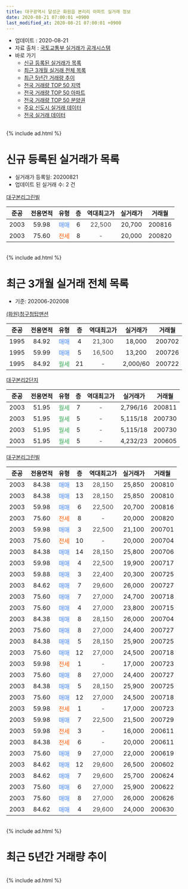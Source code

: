 ```yaml
---
title: 대구광역시 달성군 화원읍 본리리 아파트 실거래 정보
date: 2020-08-21 07:00:01 +0900
last_modified_at: 2020-08-21 07:00:01 +0900
---
```


* 업데이트 : 2020-08-21
* 자료 출처 : [국토교통부 실거래가 공개시스템](http://rt.molit.go.kr)
* 바로 가기
    * [신규 등록된 실거래가 목록](#신규-등록된-실거래가-목록)
    * [최근 3개월 실거래 전체 목록](#최근-3개월-실거래-전체-목록)
    * [최근 5년간 거래량 추이](#최근-5년간-거래량-추이)
    * [전국 거래량 TOP 50 지역](https://inasie.github.io/apt-trade-info/최근-3개월-전국에서-가장-거래가-많이-발생한-지역)
    * [전국 거래량 TOP 50 아파트](https://inasie.github.io/apt-trade-info/최근-3개월-전국에서-가장-거래가-많이-발생한-아파트)
    * [전국 거래량 TOP 50 분양권](https://inasie.github.io/apt-trade-info/최근-3개월-전국에서-가장-거래가-많이-발생한-분양권)
    * [주요 신도시 실거래 데이터](https://inasie.github.io/apt-trade-info/주요-신도시)
    * [전국 실거래 데이터](https://inasie.github.io/apt-trade-info/전국)
<br>
{% include ad.html %}
<br>

# 신규 등록된 실거래가 목록
* 실거래가 등록일: 20200821
* 업데이트 된 실거래 수: 2 건


[대구본리그린빌](https://search.naver.com/search.naver?query=%EB%8C%80%EA%B5%AC%EA%B4%91%EC%97%AD%EC%8B%9C+%EB%8B%AC%EC%84%B1%EA%B5%B0+%ED%99%94%EC%9B%90%EC%9D%8D+%EB%B3%B8%EB%A6%AC%EB%A6%AC+%EB%8C%80%EA%B5%AC%EB%B3%B8%EB%A6%AC%EA%B7%B8%EB%A6%B0%EB%B9%8C)

|준공|전용면적|유형|층|역대최고가|실거래가|거래월|
|:---:|:---:|:---:|:---:|:---:|:---:|:---:|
|2003|59.98|<span style="color:#4285f3">매매</span>|6|<span style="color:#444444">22,500</span>|20,700|200816|
|2003|75.60|<span style="color:#ff5a00">전세</span>|8|<span style="color:#444444">-</span>|20,000|200820|


<br>
{% include ad.html %}
<br>

# 최근 3개월 실거래 전체 목록
* 기준: 202006-202008


[(화원)청구청탑맨션](https://search.naver.com/search.naver?query=%EB%8C%80%EA%B5%AC%EA%B4%91%EC%97%AD%EC%8B%9C+%EB%8B%AC%EC%84%B1%EA%B5%B0+%ED%99%94%EC%9B%90%EC%9D%8D+%EB%B3%B8%EB%A6%AC%EB%A6%AC+%28%ED%99%94%EC%9B%90%29%EC%B2%AD%EA%B5%AC%EC%B2%AD%ED%83%91%EB%A7%A8%EC%85%98)

|준공|전용면적|유형|층|역대최고가|실거래가|거래월|
|:---:|:---:|:---:|:---:|:---:|:---:|:---:|
|1995|84.92|<span style="color:#4285f3">매매</span>|4|<span style="color:#444444">21,300</span>|18,000|200702|
|1995|59.99|<span style="color:#4285f3">매매</span>|5|<span style="color:#444444">16,500</span>|13,200|200726|
|1995|84.92|<span style="color:#34a853">월세</span>|21|<span style="color:#444444">-</span>|2,000/60|200722|

[대구본리2단지](https://search.naver.com/search.naver?query=%EB%8C%80%EA%B5%AC%EA%B4%91%EC%97%AD%EC%8B%9C+%EB%8B%AC%EC%84%B1%EA%B5%B0+%ED%99%94%EC%9B%90%EC%9D%8D+%EB%B3%B8%EB%A6%AC%EB%A6%AC+%EB%8C%80%EA%B5%AC%EB%B3%B8%EB%A6%AC2%EB%8B%A8%EC%A7%80)

|준공|전용면적|유형|층|역대최고가|실거래가|거래월|
|:---:|:---:|:---:|:---:|:---:|:---:|:---:|
|2003|51.95|<span style="color:#34a853">월세</span>|7|<span style="color:#444444">-</span>|2,796/16|200811|
|2003|51.95|<span style="color:#34a853">월세</span>|5|<span style="color:#444444">-</span>|5,115/18|200730|
|2003|51.95|<span style="color:#34a853">월세</span>|5|<span style="color:#444444">-</span>|5,115/18|200730|
|2003|51.95|<span style="color:#34a853">월세</span>|5|<span style="color:#444444">-</span>|4,232/23|200605|

[대구본리그린빌](https://search.naver.com/search.naver?query=%EB%8C%80%EA%B5%AC%EA%B4%91%EC%97%AD%EC%8B%9C+%EB%8B%AC%EC%84%B1%EA%B5%B0+%ED%99%94%EC%9B%90%EC%9D%8D+%EB%B3%B8%EB%A6%AC%EB%A6%AC+%EB%8C%80%EA%B5%AC%EB%B3%B8%EB%A6%AC%EA%B7%B8%EB%A6%B0%EB%B9%8C)

|준공|전용면적|유형|층|역대최고가|실거래가|거래월|
|:---:|:---:|:---:|:---:|:---:|:---:|:---:|
|2003|84.38|<span style="color:#4285f3">매매</span>|13|<span style="color:#444444">28,150</span>|25,850|200810|
|2003|84.38|<span style="color:#4285f3">매매</span>|13|<span style="color:#444444">28,150</span>|25,850|200810|
|2003|59.98|<span style="color:#4285f3">매매</span>|6|<span style="color:#444444">22,500</span>|20,700|200816|
|2003|75.60|<span style="color:#ff5a00">전세</span>|8|<span style="color:#444444">-</span>|20,000|200820|
|2003|59.98|<span style="color:#4285f3">매매</span>|3|<span style="color:#444444">22,500</span>|21,100|200701|
|2003|75.60|<span style="color:#ff5a00">전세</span>|10|<span style="color:#444444">-</span>|20,000|200704|
|2003|84.38|<span style="color:#4285f3">매매</span>|14|<span style="color:#444444">28,150</span>|25,800|200706|
|2003|59.98|<span style="color:#4285f3">매매</span>|4|<span style="color:#444444">22,500</span>|19,900|200717|
|2003|59.88|<span style="color:#4285f3">매매</span>|3|<span style="color:#444444">22,400</span>|20,300|200725|
|2003|84.62|<span style="color:#4285f3">매매</span>|7|<span style="color:#444444">29,600</span>|26,000|200727|
|2003|75.60|<span style="color:#4285f3">매매</span>|7|<span style="color:#444444">27,000</span>|24,700|200718|
|2003|75.60|<span style="color:#4285f3">매매</span>|4|<span style="color:#444444">27,000</span>|23,800|200715|
|2003|84.38|<span style="color:#4285f3">매매</span>|8|<span style="color:#444444">28,150</span>|26,000|200704|
|2003|75.60|<span style="color:#4285f3">매매</span>|8|<span style="color:#444444">27,000</span>|24,400|200727|
|2003|84.38|<span style="color:#4285f3">매매</span>|5|<span style="color:#444444">28,150</span>|25,900|200725|
|2003|75.60|<span style="color:#4285f3">매매</span>|12|<span style="color:#444444">27,000</span>|24,500|200718|
|2003|59.98|<span style="color:#ff5a00">전세</span>|1|<span style="color:#444444">-</span>|17,000|200723|
|2003|75.60|<span style="color:#4285f3">매매</span>|8|<span style="color:#444444">27,000</span>|24,400|200727|
|2003|84.38|<span style="color:#4285f3">매매</span>|5|<span style="color:#444444">28,150</span>|25,900|200725|
|2003|75.60|<span style="color:#4285f3">매매</span>|12|<span style="color:#444444">27,000</span>|24,500|200718|
|2003|59.98|<span style="color:#ff5a00">전세</span>|1|<span style="color:#444444">-</span>|17,000|200723|
|2003|59.98|<span style="color:#4285f3">매매</span>|7|<span style="color:#444444">22,500</span>|21,500|200729|
|2003|59.98|<span style="color:#ff5a00">전세</span>|3|<span style="color:#444444">-</span>|16,000|200611|
|2003|84.38|<span style="color:#ff5a00">전세</span>|6|<span style="color:#444444">-</span>|20,000|200611|
|2003|75.60|<span style="color:#4285f3">매매</span>|9|<span style="color:#444444">27,000</span>|22,000|200619|
|2003|84.62|<span style="color:#4285f3">매매</span>|12|<span style="color:#444444">29,600</span>|26,500|200602|
|2003|84.62|<span style="color:#4285f3">매매</span>|7|<span style="color:#444444">29,600</span>|25,700|200624|
|2003|75.60|<span style="color:#4285f3">매매</span>|6|<span style="color:#444444">27,000</span>|25,900|200622|
|2003|75.60|<span style="color:#4285f3">매매</span>|8|<span style="color:#444444">27,000</span>|26,000|200626|
|2003|84.62|<span style="color:#4285f3">매매</span>|4|<span style="color:#444444">29,600</span>|24,000|200630|


<br>
{% include ad.html %}
<br>

# 최근 5년간 거래량 추이


<div style="width:100%;">
    <canvas id="deal_progress" height="200"></canvas>
</div>

<script>
new Chart(document.getElementById("deal_progress"), {
    type: 'line',
    data: {
        labels: ['201508','201509','201510','201511','201512','201601','201602','201603','201604','201605','201606','201607','201608','201609','201610','201611','201612','201701','201702','201703','201704','201705','201706','201707','201708','201709','201710','201711','201712','201801','201802','201803','201804','201805','201806','201807','201808','201809','201810','201811','201812','201901','201902','201903','201904','201905','201906','201907','201908','201909','201910','201911','201912','202001','202002','202003','202004','202005','202006','202007','202008'],
        datasets: [{
            label: '매매',
            pointRadius: 1,
            data: [10, 4, 15, 6, 6, 2, 0, 8, 0, 3, 4, 5, 6, 4, 11, 6, 9, 1, 8, 7, 6, 8, 7, 15, 10, 7, 9, 11, 4, 9, 4, 8, 13, 5, 7, 6, 9, 7, 14, 6, 4, 4, 1, 5, 8, 12, 7, 8, 3, 7, 12, 8, 10, 5, 5, 8, 6, 3, 6, 17, 3],
            borderColor: "rgba(255, 201, 14, 1)",
            backgroundColor: "rgba(255, 201, 14, 0.5)",
            fill: false,
            lineTension: 0
        },{
            label: '전월세',
            pointRadius: 1,
            data: [3, 1, 0, 6, 2, 5, 8, 3, 6, 3, 6, 6, 5, 2, 5, 4, 6, 5, 9, 6, 10, 5, 4, 7, 4, 3, 0, 6, 4, 7, 6, 5, 4, 2, 1, 3, 3, 1, 1, 6, 2, 4, 2, 8, 7, 8, 7, 4, 3, 1, 3, 2, 4, 4, 3, 1, 3, 6, 3, 6, 2],
            borderColor: "rgba(0, 141, 185, 1)",
            backgroundColor: "rgba(0, 141, 185, 0.5)",
            fill: false,
            lineTension: 0
        }
        ]
    },
    options: {
        responsive: true,
        title: {
            display: false
        },
        tooltips: {
            mode: 'index',
            intersect: false
        },
        hover: {
            mode: 'nearest',
            intersect: true
        },
        scales: {
            xAxes: [{
                display: true,
                scaleLabel: {
                    display: true,
                    labelString: '년/월'
                }
            }],
            yAxes: [{
                display: true,
                ticks: {
                    suggestedMin: 0,
                },
                scaleLabel: {
                    display: true,
                    labelString: '실거래 수'
                }
            }]
        }
    }
});

</script>


<br>
{% include ad.html %}
<br>

